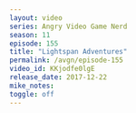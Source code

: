 ```yaml
---
layout: video
series: Angry Video Game Nerd
season: 11
episode: 155
title: "Lightspan Adventures"
permalink: /avgn/episode-155
video_id: KKjodfe0lgE
release_date: 2017-12-22
mike_notes:
toggle: off
---
```

